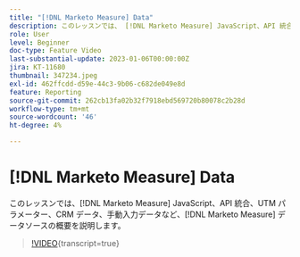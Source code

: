 ```yaml
---
title: "[!DNL Marketo Measure] Data"
description: このレッスンでは、 [!DNL Marketo Measure] JavaScript、API 統合、UTM パラメーター、CRM データ、手動入力データを含む  [!DNL Marketo Measure]  データソースの概要を説明します。
role: User
level: Beginner
doc-type: Feature Video
last-substantial-update: 2023-01-06T00:00:00Z
jira: KT-11680
thumbnail: 347234.jpeg
exl-id: 462ffcdd-d59e-44c3-9b06-c682de049e8d
feature: Reporting
source-git-commit: 262cb13fa02b32f7918ebd569720b80078c2b28d
workflow-type: tm+mt
source-wordcount: '46'
ht-degree: 4%

---
```


# [!DNL Marketo Measure] Data

このレッスンでは、[!DNL Marketo Measure] JavaScript、API 統合、UTM パラメーター、CRM データ、手動入力データなど、[!DNL Marketo Measure] データソースの概要を説明します。

>[!VIDEO](https://video.tv.adobe.com/v/347234/?learn=on){transcript=true}
